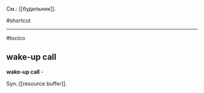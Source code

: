 См.: [[будильник]].

#shortcut




<hr/>

#tocico

## wake-up call

<b>wake-up call</b> - 


Syn.:[[resource buffer]].



